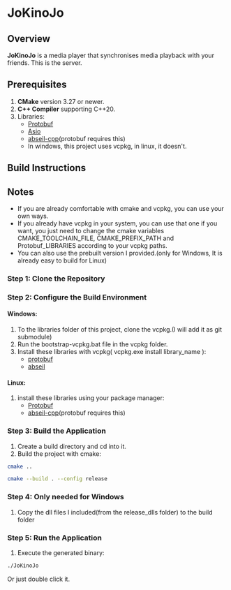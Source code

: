 # JoKinoJo

## Overview
**JoKinoJo** is a media player that synchronises media playback with your friends. This is the server.

## Prerequisites

1. **CMake** version 3.27 or newer.
2. **C++ Compiler** supporting C++20.
3. Libraries:
   - [Protobuf](https://github.com/protocolbuffers/protobuf)
   - [Asio](https://think-async.com/Asio/)
   - [abseil-cpp](https://github.com/abseil/abseil-cpp)(protobuf requires this)
   - In windows, this project uses vcpkg, in linux, it doesn't.


## Build Instructions

## Notes
- If you are already comfortable with cmake and vcpkg, you can use your own ways. 
- If you already have vcpkg in your system, you can use that one if you want, you just need to change the cmake variables CMAKE_TOOLCHAIN_FILE, CMAKE_PREFIX_PATH and Protobuf_LIBRARIES according to your vcpkg paths.
- You can also use the prebuilt version I provided.(only for Windows, It is already easy to build for Linux)

### Step 1: Clone the Repository

### Step 2: Configure the Build Environment

#### Windows:
1. To the libraries folder of this project, clone the vcpkg.(I will add it as git submodule)  
2. Run the bootstrap-vcpkg.bat file in the vcpkg folder.  
3. Install these libraries with vcpkg( vcpkg.exe install library_name ):
   - [protobuf](https://github.com/protocolbuffers/protobuf)  
   - [abseil](https://github.com/abseil/abseil-cpp)  

#### Linux:
1. install these libraries using your package manager:
   - [Protobuf](https://github.com/protocolbuffers/protobuf)
   - [abseil-cpp](https://github.com/abseil/abseil-cpp)(protobuf requires this)

### Step 3: Build the Application
1. Create a build directory and cd into it.  
2. Build the project with cmake:  
```bash
cmake ..
```

```bash
cmake --build . --config release
```

### Step 4: Only needed for Windows

1. Copy the dll files I included(from the release_dlls folder) to the build folder  

### Step 5: Run the Application
1. Execute the generated binary:
```bash
./JoKinoJo
```
Or just double click it.
